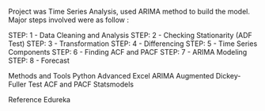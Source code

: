 Project was Time Series Analysis, used ARIMA method to build the model. Major steps involved were as follow :

STEP: 1 - Data Cleaning and Analysis
STEP: 2 - Checking Stationarity (ADF Test)
STEP: 3 - Transformation
STEP: 4 - Differencing
STEP: 5 - Time Series Components
STEP: 6 - Finding ACF and PACF
STEP: 7 - ARIMA Modeling
STEP: 8 - Forecast


Methods and Tools
Python
Advanced Excel
ARIMA
Augmented Dickey-Fuller Test
ACF and PACF
Statsmodels

Reference
Edureka
